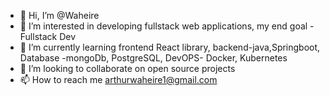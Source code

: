 - 👋 Hi, I’m @Waheire
- 👀 I’m interested in developing fullstack web applications, my end goal - Fullstack Dev
- 🌱 I’m currently learning frontend React library, backend-java,Springboot, Database -mongoDb, PostgreSQL, DevOPS- Docker, Kubernetes
- 💞️ I’m looking to collaborate on open source projects
- 📫 How to reach me arthurwaheire1@gmail.com

<!---
Waheire/Waheire is a ✨ special ✨ repository because its `README.md` (this file) appears on your GitHub profile.
You can click the Preview link to take a look at your changes.
--->
